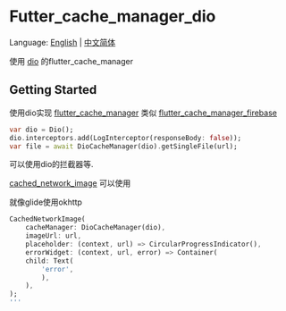 # Futter_cache_manager_dio

Language: [English](README.md) | [中文简体](README-zh.md)

使用 [dio](https://pub.dev/packages/dio) 的flutter_cache_manager

## Getting Started

使用dio实现 [flutter_cache_manager](https://pub.dev/packages/flutter_cache_manager)
类似 [flutter_cache_manager_firebase](https://pub.dev/packages/flutter_cache_manager_firebase)

```dart
var dio = Dio();
dio.interceptors.add(LogInterceptor(responseBody: false));
var file = await DioCacheManager(dio).getSingleFile(url);
```
可以使用dio的拦截器等.

[cached_network_image](https://pub.dev/packages/cached_network_image) 可以使用

就像glide使用okhttp
```dart
CachedNetworkImage(
    cacheManager: DioCacheManager(dio),
    imageUrl: url,
    placeholder: (context, url) => CircularProgressIndicator(),
    errorWidget: (context, url, error) => Container(
    child: Text(
        'error',
        ),
    ),
);
'''